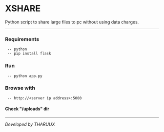 # XSHARE
Python script to share large files to pc without using data charges. 

---
### Requirements

     -- python
     -- pip install flask

### Run

     -- python app.py

### Browse with

     -- http://<server ip address>:5000

#### Check "/uploads" dir
---
_Developed by THARUUX_

